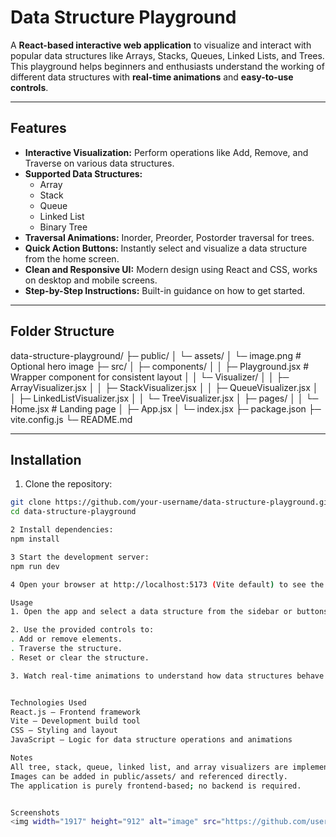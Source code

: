 # Data Structure Playground

A **React-based interactive web application** to visualize and interact with popular data structures like Arrays, Stacks, Queues, Linked Lists, and Trees. This playground helps beginners and enthusiasts understand the working of different data structures with **real-time animations** and **easy-to-use controls**.

---

## Features

- **Interactive Visualization:** Perform operations like Add, Remove, and Traverse on various data structures.
- **Supported Data Structures:**
  - Array
  - Stack
  - Queue
  - Linked List
  - Binary Tree
- **Traversal Animations:** Inorder, Preorder, Postorder traversal for trees.
- **Quick Action Buttons:** Instantly select and visualize a data structure from the home screen.
- **Clean and Responsive UI:** Modern design using React and CSS, works on desktop and mobile screens.
- **Step-by-Step Instructions:** Built-in guidance on how to get started.

---

## Folder Structure

data-structure-playground/
├─ public/
│ └─ assets/
│ └─ image.png # Optional hero image
├─ src/
│ ├─ components/
│ │ ├─ Playground.jsx # Wrapper component for consistent layout
│ │ └─ Visualizer/
│ │ ├─ ArrayVisualizer.jsx
│ │ ├─ StackVisualizer.jsx
│ │ ├─ QueueVisualizer.jsx
│ │ ├─ LinkedListVisualizer.jsx
│ │ └─ TreeVisualizer.jsx
│ ├─ pages/
│ │ └─ Home.jsx # Landing page
│ ├─ App.jsx
│ └─ index.jsx
├─ package.json
├─ vite.config.js
└─ README.md


---

## Installation
1. Clone the repository:
```bash
git clone https://github.com/your-username/data-structure-playground.git
cd data-structure-playground

2 Install dependencies:
npm install

3 Start the development server:
npm run dev

4 Open your browser at http://localhost:5173 (Vite default) to see the playground.

Usage
1. Open the app and select a data structure from the sidebar or buttons on the home screen.

2. Use the provided controls to:
. Add or remove elements.
. Traverse the structure.
. Reset or clear the structure.

3. Watch real-time animations to understand how data structures behave internally.


Technologies Used
React.js – Frontend framework
Vite – Development build tool
CSS – Styling and layout
JavaScript – Logic for data structure operations and animations

Notes
All tree, stack, queue, linked list, and array visualizers are implemented in React functional components.
Images can be added in public/assets/ and referenced directly.
The application is purely frontend-based; no backend is required.


Screenshots
<img width="1917" height="912" alt="image" src="https://github.com/user-attachments/assets/8208eae3-036c-4968-b857-094e8c2729d4" />
